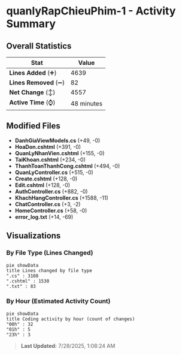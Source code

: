 # quanlyRapChieuPhim-1 - Activity Summary 

## Overall Statistics

| Stat                   | Value                                                             |
| ---------------------- | ----------------------------------------------------------------- |
| **Lines Added** (➕)   | 4639                                          |
| **Lines Removed** (➖) | 82                                        |
| **Net Change** (↕)    | 4557                |
| **Active Time** (⌚)   | 48 minutes |


## Modified Files
- **DanhGiaViewModels.cs** (+49, -0)
- **HoaDon.cshtml** (+391, -0)
- **QuanLyNhanVien.cshtml** (+155, -0)
- **TaiKhoan.cshtml** (+234, -0)
- **ThanhToanThanhCong.cshtml** (+494, -0)
- **QuanLyController.cs** (+515, -0)
- **Create.cshtml** (+128, -0)
- **Edit.cshtml** (+128, -0)
- **AuthController.cs** (+882, -0)
- **KhachHangController.cs** (+1588, -11)
- **ChatController.cs** (+3, -2)
- **HomeController.cs** (+58, -0)
- **error_log.txt** (+14, -69)

## Visualizations

### By File Type (Lines Changed)

```mermaid
pie showData
title Lines changed by file type
".cs" : 3108
".cshtml" : 1530
".txt" : 83
```

### By Hour (Estimated Activity Count)

```mermaid
pie showData
title Coding activity by hour (count of changes)
"00h" : 32
"01h" : 5
"23h" : 3
```


> **Last Updated:** 7/28/2025, 1:08:24 AM